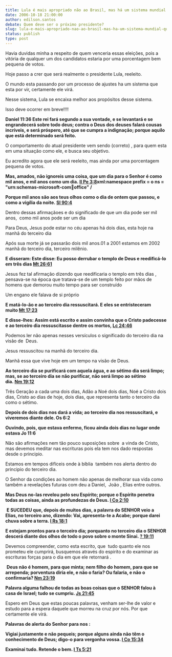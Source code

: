 ```yaml
---
title: Lula é mais apropriado não ao Brasil, mas há um sistema mundial que esta por vir!
date: 2006-10-18 21:00:00
author: edilson.santos
debate: Quem deve ser o próximo presidente?
slug: lula-e-mais-apropriado-nao-ao-brasil-mas-ha-um-sistema-mundial-que-esta-por-vir
status: publish 
type: post
---
```


Havia duvidas minha a respeito de quem venceria essas eleições, pois a vitória de qualquer um dos candidatos estaria por uma porcentagem bem pequena de votos.


Hoje passo a crer que será realmente o presidente Lula, reeleito.


O mundo esta passando por um processo de ajustes ha um sistema que esta por vir, certamente ele virá.


Nesse sistema, Lula se encaixa melhor aos propósitos desse sistema.


Isso deve ocorrer em breve!!!!


**Daniel 11:36 Este rei fará segundo a sua vontade, e se levantará e se engrandecerá sobre todo deus; contra o Deus dos deuses falará cousas incríveis, e será próspero, até que se cumpra a indignação; porque aquilo que está determinado será feito.**


O comportamento do atual presidente vem sendo (correto) , para quem esta em uma situação como ele, e busca seu objetivo.


Eu acredito agora que ele será reeleito, mas ainda por uma porcentagem pequena de votos.


**Mas, amados, não ignoreis uma coisa, que um dia para o Senhor é como mil anos, e mil anos como um dia. [II Pe 3:8](http://www.bibliaonline.com.br/leitura/index.html?b=61&c=3&pv=8#v8)xml:namespace prefix = o ns = "urn:schemas-microsoft-com:office:office" /**


**Porque mil anos são aos teus olhos como o dia de ontem que passou, e como a vigília da noite. [Sl 90:4](http://www.bibliaonline.com.br/leitura/index.html?b=19&c=90&pv=4#v4)**


Dentro dessas afirmaçãoes e do significado de que um dia pode ser mil anos,  como mil anos pode ser um dia


Para Deus, Jesus pode estar no céu apenas há dois dias, esta hoje na manhã do terceiro dia


Após sua morte já se passarão dois mil anos.01 a 2001 estamos em 2002 manhã do terceiro dia, terceiro milênio.


**E disseram: Este disse: Eu posso derrubar o templo de Deus e reedificá-lo em três dias [Mt 26:61](http://www.bibliaonline.com.br/leitura/index.html?b=40&c=26&pv=61#v61)**


Jesus fez tal afirmação dizendo que reedificaria o templo em três dias , pensava-se na época que tratava-se de um templo feito por mãos de homens que demorou muito tempo para ser construído


Um engano ele falava de si próprio


**E matá-lo-ão e ao terceiro dia ressuscitará. E eles se entristeceram muito [Mt 17:23](http://www.bibliaonline.com.br/leitura/index.html?b=40&c=17&pv=23#v23)**


**E disse-lhes: Assim está escrito e assim convinha que o Cristo padecesse e ao terceiro dia ressuscitasse dentre os mortos, [Lc 24:46](http://www.bibliaonline.com.br/leitura/index.html?b=42&c=24&pv=46#v46)**


Podemos ler não apenas nesses versículos o significado do terceiro dia na visão de  Deus.


Jesus ressuscitou na manhã do terceiro dia.


Manhã essa que vive hoje em um tempo na visão de Deus.


**Ao terceiro dia se purificará com aquela água, e ao sétimo dia será limpo; mas, se ao terceiro dia se não purificar, não será limpo ao sétimo dia. [Nm 19:12](http://www.bibliaonline.com.br/leitura/index.html?b=4&c=19&pv=12#v12)**


Três Geração a cada uma dois dias, Adão a Noé dois dias, Noé a Cristo dois dias, Cristo ao dias de hoje, dois dias, que representa tanto o terceiro dia como o sétimo. 


**Depois de dois dias nos dará a vida; ao terceiro dia nos ressuscitará, e viveremos diante dele. Os 6:2**


**Ouvindo, pois, que estava enfermo, ficou ainda dois dias no lugar onde estava Jo 11:6**


Não são afirmações nem tão pouco suposições sobre  a vinda de Cristo, mas devemos meditar nas escrituras pois ela tem nos dado respostas desde o principio.


Estamos em tempos difíceis onde à bíblia  também nos alerta dentro do principio do terceiro dia. 


O Senhor da condições ao homem não apenas de melhorar sua vida como também a revelações futuras com deu a Daniel,  João , Elias entre outros. 


**Mas Deus no-las revelou pelo seu Espírito; porque o Espírito penetra todas as coisas, ainda as profundezas de Deus. [I Co 2:10](http://www.bibliaonline.com.br/leitura/index.html?b=46&c=2&pv=10#v10)**


 **E SUCEDEU que, depois de muitos dias, a palavra do SENHOR veio a Elias, no terceiro ano, dizendo: Vai, apresenta-te a Acabe; porque darei chuva sobre a terra. [I Rs 18:1](http://www.bibliaonline.com.br/leitura/index.html?b=11&c=18&pv=1#v1)**


**E estejam prontos para o terceiro dia; porquanto no terceiro dia o SENHOR descerá diante dos olhos de todo o povo sobre o monte Sinai. [? 19:11](http://www.bibliaonline.com.br/leitura/index.html?b=2&c=19&pv=11#v11)**


Devemos compreender, como esta escrito, que  tudo quanto ele nos prometeu ele cumprirá, busquemos através do espirito e do examinar as escrituras forças para o dia em que ele retornará .


 **Deus não é homem, para que minta; nem filho do homem, para que se arrependa; porventura diria ele, e não o faria? Ou falaria, e não o confirmaria? [Nm 23:19](http://www.jornaldedebates.ig.com.br/leitura/index.html?b=4&c=23&pv=19#v19)**


**Palavra alguma falhou de todas as boas coisas que o SENHOR falou à casa de Israel; tudo se cumpriu. [Js 21:45](http://www.jornaldedebates.ig.com.br/leitura/index.html?b=6&c=21&pv=45#v45)**


Espero em Deus que estas poucas palavras, venham ser-lhe de valor e estudo para a espera daquele que morreu na cruz por nós. Por que certamente ele virá.




**Palavras de alerta do Senhor para nos :**


 **Vigiai justamente e não pequeis; porque alguns ainda não têm o conhecimento de Deus; digo-o para vergonha vossa. [I Co 15:34](http://www.jornaldedebates.ig.com.br/leitura/index.html?b=46&c=15&pv=34#v34)**


**Examinai tudo. Retende o bem. [I Ts 5:21](http://www.jornaldedebates.ig.com.br/leitura/index.html?b=52&c=5&pv=21#v21)**


 


